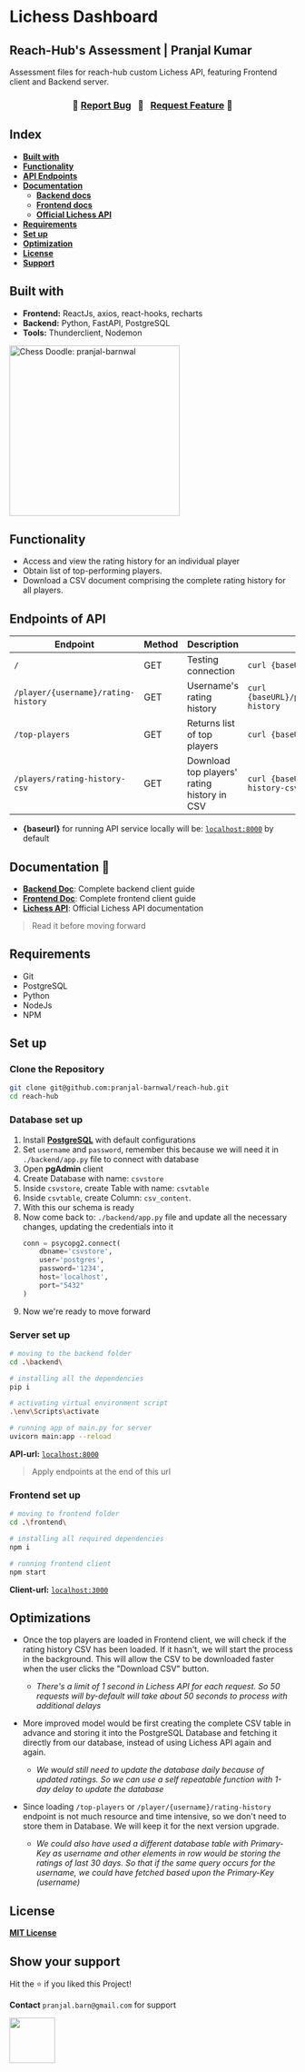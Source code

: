# Lichess Dashboard 
## Reach-Hub's Assessment | Pranjal Kumar
Assessment files for reach-hub custom Lichess API, featuring Frontend client and Backend server.

<h3 align="center">
    🔹
    <a href="https://github.com/pranjal-barnwal/reach-hub/issues">Report Bug</a> &nbsp;
    🔹 &nbsp;
    <a href="https://github.com/pranjal-barnwal/reach-hub/issues">Request Feature</a>
    🔹
</h3>

## Index
- [**Built with**](#built-with)
- [**Functionality**](#functionality)
- [**API Endpoints**](#endpoints-of-api)
- [**Documentation**](#documentation-📃)
    - [**Backend docs**](https://github.com/pranjal-barnwal/reach-hub/blob/main/backend/README.md)
    - [**Frontend docs**](https://github.com/pranjal-barnwal/reach-hub/blob/main/frontend/README.md)
    - [**Official Lichess API**](https://lichess.org/api)
- [**Requirements**](#requirements)
- [**Set up**](#set-up)
- [**Optimization**](#optimizations)
- [**License**](#license)
- [**Support**](#show-your-support)


## Built with
- **Frontend:** ReactJs, axios, react-hooks, recharts
- **Backend:** Python, FastAPI, PostgreSQL
- **Tools:** Thunderclient, Nodemon

<img alt="Chess Doodle: pranjal-barnwal" src="https://cdn.dribbble.com/users/872671/screenshots/2751155/linechessset2.gif" width="300"/>

## Functionality
- Access and view the rating history for an individual player
- Obtain list of top-performing players.
- Download a CSV document comprising the complete rating history for all players.

## Endpoints of API
| Endpoint                            | Method | Description                                      | Example                                      |
| ----------------------------------- | ------ | ------------------------------------------------ | -------------------------------------------- |
| `/`  | GET    | Testing connection                     | `curl {baseURL}/` |
| `/player/{username}/rating-history`  | GET    | Username's rating history                     | `curl {baseURL}/player/{username}/rating-history` |
| `/top-players`                      | GET    | Returns list of top players                          | `curl {baseURL}/top-players`     |
| `/players/rating-history-csv`        | GET    | Download top players' rating history in CSV         | `curl {baseURL}/players/rating-history-csv` |

- **{baseurl}** for running API service locally will be: [`localhost:8000`](http://localhost:8000) by default

## Documentation 📃
- [**Backend Doc**](https://github.com/pranjal-barnwal/reach-hub/blob/main/backend/README.md): Complete backend client guide
- [**Frontend Doc**](https://github.com/pranjal-barnwal/reach-hub/blob/main/frontend/README.md): Complete frontend client guide
- [**Lichess API**](https://lichess.org/api): Official Lichess API documentation

> Read it before moving forward

## Requirements
- Git
- PostgreSQL
- Python
- NodeJs
- NPM

## Set up
### Clone the Repository
```bash
git clone git@github.com:pranjal-barnwal/reach-hub.git
cd reach-hub
```

### Database set up
1. Install [**PostgreSQL**](https://www.postgresql.org/download/) with default configurations
1. Set `username` and `password`, remember this because we will need it in `./backend/app.py` file to connect with database
1. Open **pgAdmin** client
1. Create Database with name: `csvstore`
1. Inside `csvstore`, create Table with name: `csvtable`
1. Inside `csvtable`, create Column: `csv_content`. 
1. With this our schema is ready
1. Now come back to: `./backend/app.py` file and update all the necessary changes, updating the credentials into it
    ```py
    conn = psycopg2.connect(
        dbname='csvstore',
        user='postgres',
        password='1234',
        host='localhost',
        port="5432"
    )
    ```
1. Now we're ready to move forward 

### Server set up
```bash
# moving to the backend folder
cd .\backend\ 

# installing all the dependencies
pip i

# activating virtual environment script
.\env\Scripts\activate

# running app of main.py for server
uvicorn main:app --reload
```
**API-url:** [`localhost:8000`](http://localhost:8000)
> Apply endpoints at the end of this url

### Frontend set up
```bash
# moving to frontend folder
cd .\frontend\ 

# installing all required dependencies
npm i

# running frontend client
npm start
```
**Client-url:** [`localhost:3000`](http://localhost:3000)


## Optimizations
- Once the top players are loaded in Frontend client, we will check if the rating history CSV has been loaded. If it hasn't, we will start the process in the background. This will allow the CSV to be downloaded faster when the user clicks the "Download CSV" button.

    - *There's a limit of 1 second in Lichess API for each request. So 50 requests will by-default will take about 50 seconds to process with additional delays* 

- More improved model would be first creating the complete CSV table in advance and storing it into the PostgreSQL Database and fetching it directly from our database, instead of using Lichess API again and again.

    - *We would still need to update the database daily because of updated ratings. So we can use a self repeatable function with 1-day delay to update the database*

- Since loading `/top-players` or `/player/{username}/rating-history` endpoint is not much resource and time intensive, so we don't need to store them in Database. We will keep it for the next version upgrade. 
    - *We could also have used a different database table with Primary-Key as username and other elements in row would be storing the ratings of last 30 days. So that if the same query occurs for the username, we could have fetched based upon the Primary-Key (username)*


## License
[**MIT License**](https://github.com/pranjal-barnwal/reach-hub/blob/main/license)


## Show your support
Hit the ⭐ if you liked this Project!

**Contact** `pranjal.barn@gmail.com` for support

<img src="https://media.giphy.com/media/mGcNjsfWAjY5AEZNw6/giphy.gif" width="80">
